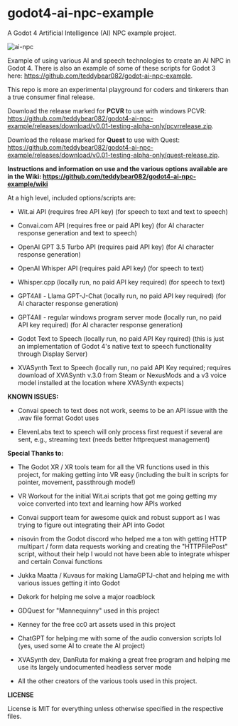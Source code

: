 # godot4-ai-npc-example
 A Godot 4 Artificial Intelligence (AI) NPC example project.

![ai-npc](https://user-images.githubusercontent.com/87204721/236790720-ab62b7d0-b542-49dd-8ec9-a294a72afe3e.gif)

Example of using various AI and speech technologies to create an AI NPC in Godot 4.  There is also an example of some of these scripts for Godot 3 here: https://github.com/teddybear082/godot-ai-npc-example. 

This repo is more an experimental playground for coders and tinkerers than a true consumer final release.

Download the release marked for **PCVR** to use with windows PCVR: https://github.com/teddybear082/godot4-ai-npc-example/releases/download/v0.01-testing-alpha-only/pcvrrelease.zip.

Download the release marked for **Quest** to use with Quest: https://github.com/teddybear082/godot4-ai-npc-example/releases/download/v0.01-testing-alpha-only/quest-release.zip.  

**Instructions and information on use and the various options available are in the Wiki: https://github.com/teddybear082/godot4-ai-npc-example/wiki**

At a high level, included options/scripts are:

* Wit.ai API (requires free API key) (for speech to text and text to speech)

* Convai.com API (requires free or paid API key) (for AI character response generation and text to speech)

* OpenAI GPT 3.5 Turbo API (requires paid API key) (for AI character response generation)

* OpenAI Whisper API (requires paid API key) (for speech to text)

* Whisper.cpp (locally run, no paid API key required) (for speech to text)

* GPT4All - Llama GPT-J-Chat (locally run, no paid API key required) (for AI character response generation)

* GPT4All - regular windows program server mode (locally run, no paid API key required) (for AI character response generation)

* Godot Text to Speech (locally run, no paid API Key rquired) (this is just an implementation of Godot 4's native text to speech functionality through Display Server)

* XVASynth Text to Speech (locally run, no paid API Key required; requires download of XVASynth v.3.0 from Steam or NexusMods and a v3 voice model installed at the location where XVASynth expects)

**KNOWN ISSUES:**

* Convai speech to text does not work, seems to be an API issue with the .wav file format Godot uses

* ElevenLabs text to speech will only process first request if several are sent, e.g., streaming text (needs better httprequest management)

**Special Thanks to:**

* The Godot XR / XR tools team for all the VR functions used in this project, for making getting into VR easy (including the built in scripts for pointer, movement, passthrough mode!)

* VR Workout for the initial Wit.ai scripts that got me going getting my voice converted into text and learning how APIs worked

* Convai support team for awesome quick and robust support as I was trying to figure out integrating their API into Godot

* nisovin from the Godot discord who helped me a ton with getting HTTP multipart / form data requests working and creating the "HTTPFilePost" script, without their help I would not have been able to integrate whisper and certain Convai functions

* Jukka Maatta / Kuvaus for making LlamaGPTJ-chat and helping me with various issues getting it into Godot

* Dekork for helping me solve a major roadblock

* GDQuest for "Mannequinny" used in this project

* Kenney for the free cc0 art assets used in this project

* ChatGPT for helping me with some of the audio conversion scripts lol (yes, used some AI to create the AI project)

* XVASynth dev, DanRuta for making a great free program and helping me use its largely undocumented headless server mode

* All the other creators of the various tools used in this project.

**LICENSE**

License is MIT for everything unless otherwise specified in the respective files.
